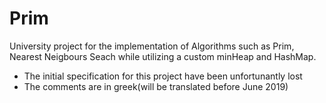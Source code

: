 # Prim
University project for the implementation of Algorithms such as
Prim, Nearest Neigbours Seach while utilizing a custom minHeap and HashMap.

* The initial specification for this project have been unfortunantly lost
* The comments are in greek(will be translated before June 2019) 
